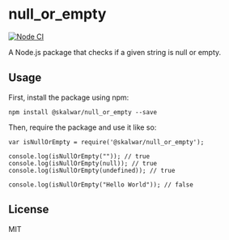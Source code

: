 # null_or_empty


[![Node CI](https://github.com/kalwar/null_or_empty/actions/workflows/main.yml/badge.svg?branch=master)](https://github.com/kalwar/null_or_empty/actions/workflows/main.yml)

A Node.js package that checks if a given string is null or empty.

## Usage

First, install the package using npm:

    npm install @skalwar/null_or_empty --save

Then, require the package and use it like so:

    var isNullOrEmpty = require('@skalwar/null_or_empty');

    console.log(isNullOrEmpty("")); // true
    console.log(isNullOrEmpty(null)); // true
    console.log(isNullOrEmpty(undefined)); // true

    console.log(isNullOrEmpty("Hello World")); // false

## License

MIT
